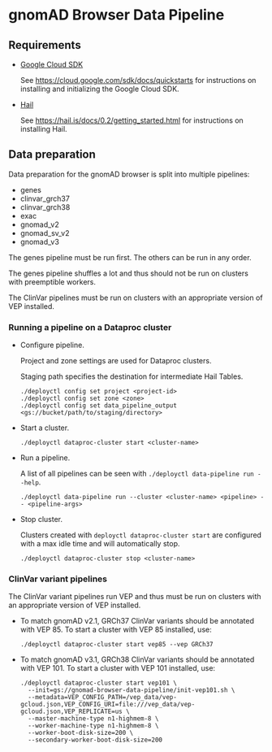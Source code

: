 # gnomAD Browser Data Pipeline

## Requirements

- [Google Cloud SDK](https://cloud.google.com/sdk/)

  See https://cloud.google.com/sdk/docs/quickstarts for instructions on installing and initializing the Google Cloud SDK.

- [Hail](https://hail.is/)

  See https://hail.is/docs/0.2/getting_started.html for instructions on installing Hail.

## Data preparation

Data preparation for the gnomAD browser is split into multiple pipelines:

- genes
- clinvar_grch37
- clinvar_grch38
- exac
- gnomad_v2
- gnomad_sv_v2
- gnomad_v3

The genes pipeline must be run first. The others can be run in any order.

The genes pipeline shuffles a lot and thus should not be run on clusters with preemptible workers.

The ClinVar pipelines must be run on clusters with an appropriate version of VEP installed.

### Running a pipeline on a Dataproc cluster

- Configure pipeline.

  Project and zone settings are used for Dataproc clusters.

  Staging path specifies the destination for intermediate Hail Tables.

  ```
  ./deployctl config set project <project-id>
  ./deployctl config set zone <zone>
  ./deployctl config set data_pipeline_output <gs://bucket/path/to/staging/directory>
  ```

- Start a cluster.

  ```
  ./deployctl dataproc-cluster start <cluster-name>
  ```

- Run a pipeline.

  A list of all pipelines can be seen with `./deployctl data-pipeline run --help`.

  ```
  ./deployctl data-pipeline run --cluster <cluster-name> <pipeline> -- <pipeline-args>
  ```

- Stop cluster.

  Clusters created with `deployctl dataproc-cluster start` are configured with a max idle time and will automatically stop.

  ```
  ./deployctl dataproc-cluster stop <cluster-name>
  ```

### ClinVar variant pipelines

The ClinVar variant pipelines run VEP and thus must be run on clusters with an appropriate version of VEP installed.

* To match gnomAD v2.1, GRCh37 ClinVar variants should be annotated with VEP 85. To start a cluster with VEP 85 installed, use:

  ```
  ./deployctl dataproc-cluster start vep85 --vep GRCh37
  ```

* To match gnomAD v3.1, GRCh38 ClinVar variants should be annotated with VEP 101. To start a cluster with VEP 101 installed, use:

  ```
  ./deployctl dataproc-cluster start vep101 \
    --init=gs://gnomad-browser-data-pipeline/init-vep101.sh \
    --metadata=VEP_CONFIG_PATH=/vep_data/vep-gcloud.json,VEP_CONFIG_URI=file:///vep_data/vep-gcloud.json,VEP_REPLICATE=us \
    --master-machine-type n1-highmem-8 \
    --worker-machine-type n1-highmem-8 \
    --worker-boot-disk-size=200 \
    --secondary-worker-boot-disk-size=200
  ```
